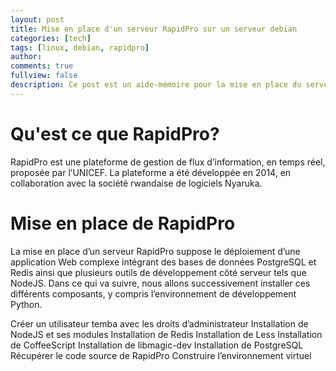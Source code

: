 ```yaml
---
layout: post
title: Mise en place d'un serveur RapidPro sur un serveur debian
categories: [tech]
tags: [linux, debian, rapidpro]
author: 
comments: true
fullview: false
description: Ce post est un aide-mémoire pour la mise en place du serveur rapidpro sur un serveur debian 
---
```


# Qu'est ce que RapidPro?
RapidPro est une plateforme de gestion de flux d’information, en temps réel, proposée par l’UNICEF. La plateforme a été développée en 2014, en collaboration avec la société rwandaise de logiciels Nyaruka.


# Mise en place de RapidPro
La mise en place d’un serveur RapidPro suppose le déploiement d’une application Web complexe intégrant des bases de données PostgreSQL et Redis ainsi que plusieurs outils de développement côté serveur tels que NodeJS. Dans ce qui va suivre, nous allons successivement installer ces différents composants, y compris l’environnement de développement Python. 

Créer un utilisateur temba avec les droits d’administrateur
Installation de NodeJS et ses modules
Installation de Redis 
Installation de Less
Installation de CoffeeScript
Installation de libmagic-dev
Installation de PostgreSQL
Récupérer le code source de RapidPro
Construire l’environnement virtuel

